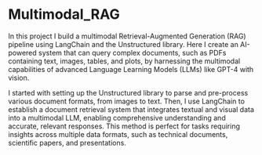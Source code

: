 # Multimodal_RAG


In this project I build a multimodal Retrieval-Augmented Generation (RAG) pipeline using LangChain and the Unstructured library. Here I create an AI-powered system that can query complex documents, such as PDFs containing text, images, tables, and plots, by harnessing the multimodal capabilities of advanced Language Learning Models (LLMs) like GPT-4 with vision.

I started with setting up the Unstructured library to parse and pre-process various document formats, from images to text. Then, I use LangChain to establish a document retrieval system that integrates textual and visual data into a multimodal LLM, enabling comprehensive understanding and accurate, relevant responses. This method is perfect for tasks requiring insights across multiple data formats, such as technical documents, scientific papers, and presentations.
